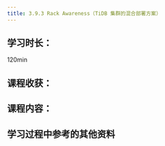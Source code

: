 ```yaml
---
title: 3.9.3 Rack Awareness（TiDB 集群的混合部署方案）
---
```


## 学习时长：

120min

## 课程收获：



## 课程内容：

> 






## 学习过程中参考的其他资料

